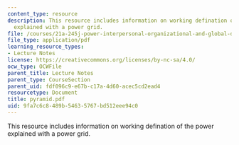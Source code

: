 ```yaml
---
content_type: resource
description: This resource includes information on working defination of the power
  explained with a power grid.
file: /courses/21a-245j-power-interpersonal-organizational-and-global-dimensions-fall-2005/9fa7c6c8489b54635767bd512eee94c0_pyramid.pdf
file_type: application/pdf
learning_resource_types:
- Lecture Notes
license: https://creativecommons.org/licenses/by-nc-sa/4.0/
ocw_type: OCWFile
parent_title: Lecture Notes
parent_type: CourseSection
parent_uid: fdf096c9-e67b-c17a-4d60-acec5cd2ead4
resourcetype: Document
title: pyramid.pdf
uid: 9fa7c6c8-489b-5463-5767-bd512eee94c0
---
```

This resource includes information on working defination of the power explained with a power grid.